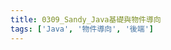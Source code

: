 ```yaml
---
title: 0309_Sandy_Java基礎與物件導向
tags: ['Java', '物件導向', '後端']
---
```


<script setup lang="ts">
  import {ref} from 'vue';
  const canvaData = ref({
    src: 'https://www.canva.com/design/DAGgjlS4iSU/RXC2qGwi-KPqFHwKNu3bvA/view?embed',
    title: 'Java基礎與物件導向',
    author: 'Sandy',
    createdDate: '2025-03-09',
  })
</script>

<CanvaPPT v-bind="canvaData" />
